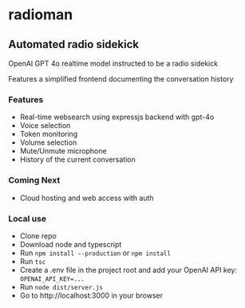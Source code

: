 # radioman
## Automated radio sidekick
OpenAI GPT 4o realtime model instructed to be a radio sidekick

Features a simplified frontend documenting the conversation history

### Features
- Real-time websearch using expressjs backend with gpt-4o
- Voice selection
- Token monitoring
- Volume selection
- Mute/Unmute microphone
- History of the current conversation

### Coming Next
- Cloud hosting and web access with auth

### Local use
- Clone repo
- Download node and typescript
- Run `npm install --production` or `npm install`
- Run `tsc`
- Create a .env file in the project root and add your OpenAI API key: `OPENAI_API_KEY=...`
- Run `node dist/server.js`
- Go to http://localhost:3000 in your browser

